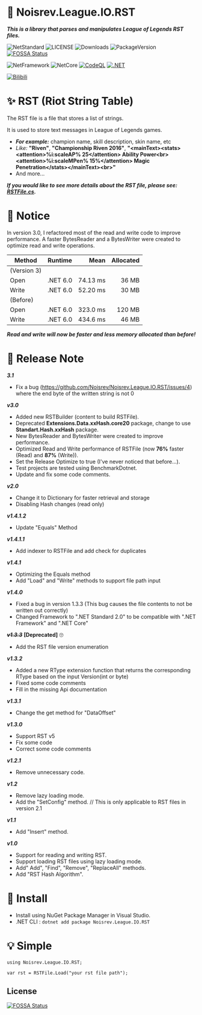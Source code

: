 # 📖 Noisrev.League.IO.RST

***This is a library that parses and manipulates League of Legends RST files.***

![NetStandard](https://img.shields.io/badge/.Net%20Standard-v2.0-brightgreen) ![LICENSE](https://img.shields.io/github/license/noisrev/noisrev.league.io.rst) ![Downloads](https://img.shields.io/nuget/dt/noisrev.league.io.rst) ![PackageVersion](https://img.shields.io/nuget/v/noisrev.league.io.rst)
[![FOSSA Status](https://app.fossa.com/api/projects/git%2Bgithub.com%2FNoisrev%2FNoisrev.League.IO.RST.svg?type=shield)](https://app.fossa.com/projects/git%2Bgithub.com%2FNoisrev%2FNoisrev.League.IO.RST?ref=badge_shield)

![NetFramework](https://img.shields.io/badge/.Net%20Framework->=4.6.1-green) ![NetCore](https://img.shields.io/badge/.Net%20Core->=v2.0-blue) [![CodeQL](https://github.com/Noisrev/Noisrev.League.IO.RST/actions/workflows/codeql-analysis.yml/badge.svg)](https://github.com/Noisrev/Noisrev.League.IO.RST/actions/workflows/codeql-analysis.yml) [![.NET](https://github.com/Noisrev/Noisrev.League.IO.RST/actions/workflows/dotnet.yml/badge.svg)](https://github.com/Noisrev/Noisrev.League.IO.RST/actions/workflows/dotnet.yml)

[![Bilibili](https://img.shields.io/badge/dynamic/json?color=ff69b4&label=bilibili&query=%24.data.totalSubs&url=https%3A%2F%2Fapi.spencerwoo.com%2Fsubstats%2F%3Fsource%3Dbilibili%26queryKey%3D176863848)](https://space.bilibili.com/176863848)

# ✨ RST (Riot String Table) 
The RST file is a file that stores a list of strings.

It is used to store text messages in League of Legends games.
- ***For example:*** champion name, skill description, skin name, etc
- *Like:* **"Riven"**, **"Championship Riven 2016"**, **"\<mainText>\<stats>\<attention>%i:scaleAP% 25\</attention> Ability Power\<br>\<attention>%i:scaleMPen% 15%\</attention> Magic Penetration\</stats>\</mainText>\<br>"**
- And more...

***If you would like to see more details about the RST file, please see: [RSTFile.cs](Noisrev.League.IO.RST/RSTFile.cs).***

# 📢 Notice

In version 3.0, I refactored most of the read and write code to improve performance.
A faster BytesReader and a BytesWriter were created to optimize read and write operations.

| Method |              Runtime |      Mean | Allocated |
|------- |--------------------- |----------:|----------:|
| (Version 3)
|   Open |             .NET 6.0 |  74.13 ms |     36 MB |
|  Write |             .NET 6.0 |  52.20 ms |     30 MB |
| (Before)
|   Open |             .NET 6.0 |  323.0 ms |    120 MB |
|  Write |             .NET 6.0 |  434.6 ms |     46 MB |

***Read and write will now be faster and less memory allocated than before!***

# 🎉 Release Note

***3.1***
- Fix a bug (https://github.com/Noisrev/Noisrev.League.IO.RST/issues/4) where the end byte of the written string is not 0

***v3.0***
- Added new RSTBuilder (content to build RSTFile).
- Deprecated **Extensions.Data.xxHash.core20** package, change to use **Standart.Hash.xxHash** package.
- New BytesReader and BytesWriter were created to improve performance.
- Optimized Read and Write performance of RSTFile (now **76%** faster (Read) and **87%** (Write)).
- Set the Release Optimize to true (I've never noticed that before...).
- Test projects are tested using BenchmarkDotnet.
- Update and fix some code comments.

***v2.0***
- Change it to Dictionary for faster retrieval and storage
- Disabling Hash changes (read only)

***v1.4.1.2***
- Update "Equals" Method

***v1.4.1.1***
- Add indexer to RSTFile and add check for duplicates

***v1.4.1***
- Optimizing the Equals method
- Add "Load" and "Write" methods to support file path input

***v1.4.0***
- Fixed a bug in version 1.3.3 (This bug causes the file contents to not be written out correctly)
- Changed Framework to ".NET Standard 2.0" to be compatible with ".NET Framework" and ".NET Core"

***~~v1.3.3~~*** **[Deprecated]** 🙄
- Add the RST file version enumeration

***v1.3.2***
- Added a new RType extension function that returns the corresponding RType based on the input Version(int or byte)
- Fixed some code comments
- Fill in the missing Api documentation

***v1.3.1***
- Change the get method for "DataOffset"

***v1.3.0***
- Support RST v5
- Fix some code
- Correct some code comments

***v1.2.1***
- Remove unnecessary code.

***v1.2***
- Remove lazy loading mode.
- Add the "SetConfig" method. // This is only applicable to RST files in version 2.1

***v1.1***
- Add "Insert" method.

***v1.0***
- Support for reading and writing RST.
- Support loading RST files using lazy loading mode.
- Add" Add", "Find", "Remove", "ReplaceAll" methods.
- Add "RST Hash Algorithm".

# 🚀 Install
- Install using NuGet Package Manager in Visual Studio.
- .NET CLI : `dotnet add package Noisrev.League.IO.RST`

# 💡 Simple
```
using Noisrev.League.IO.RST;

var rst = RSTFile.Load("your rst file path");
```


## License
[![FOSSA Status](https://app.fossa.com/api/projects/git%2Bgithub.com%2FNoisrev%2FNoisrev.League.IO.RST.svg?type=large)](https://app.fossa.com/projects/git%2Bgithub.com%2FNoisrev%2FNoisrev.League.IO.RST?ref=badge_large)